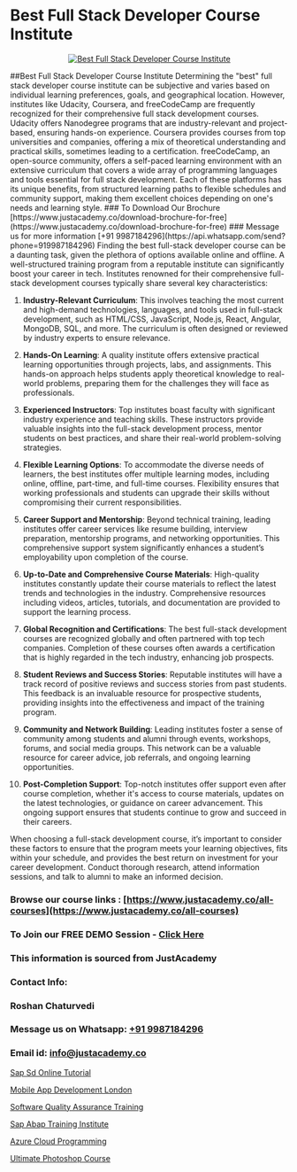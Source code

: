 # Best Full Stack Developer Course Institute

<p align="center">
  <a href="https://justacademy.co/program-detail/full-stack-web-development">
    <img src="https://justacademy.co/storage2/program_images/1704700371.webp" alt="Best Full Stack Developer Course Institute">
  </a>
</p>
##Best Full Stack Developer Course Institute
Determining the "best" full stack developer course institute can be subjective and varies based on individual learning preferences, goals, and geographical location. However, institutes like Udacity, Coursera, and freeCodeCamp are frequently recognized for their comprehensive full stack development courses. Udacity offers Nanodegree programs that are industry-relevant and project-based, ensuring hands-on experience. Coursera provides courses from top universities and companies, offering a mix of theoretical understanding and practical skills, sometimes leading to a certification. freeCodeCamp, an open-source community, offers a self-paced learning environment with an extensive curriculum that covers a wide array of programming languages and tools essential for full stack development. Each of these platforms has its unique benefits, from structured learning paths to flexible schedules and community support, making them excellent choices depending on one's needs and learning style.
### To Download Our Brochure [https://www.justacademy.co/download-brochure-for-free](https://www.justacademy.co/download-brochure-for-free)
### Message us for more information [+91 9987184296](https://api.whatsapp.com/send?phone=919987184296)
Finding the best full-stack developer course can be a daunting task, given the plethora of options available online and offline. A well-structured training program from a reputable institute can significantly boost your career in tech. Institutes renowned for their comprehensive full-stack development courses typically share several key characteristics:

1) **Industry-Relevant Curriculum**: This involves teaching the most current and high-demand technologies, languages, and tools used in full-stack development, such as HTML/CSS, JavaScript, Node.js, React, Angular, MongoDB, SQL, and more. The curriculum is often designed or reviewed by industry experts to ensure relevance.

2) **Hands-On Learning**: A quality institute offers extensive practical learning opportunities through projects, labs, and assignments. This hands-on approach helps students apply theoretical knowledge to real-world problems, preparing them for the challenges they will face as professionals.

3) **Experienced Instructors**: Top institutes boast faculty with significant industry experience and teaching skills. These instructors provide valuable insights into the full-stack development process, mentor students on best practices, and share their real-world problem-solving strategies.

4) **Flexible Learning Options**: To accommodate the diverse needs of learners, the best institutes offer multiple learning modes, including online, offline, part-time, and full-time courses. Flexibility ensures that working professionals and students can upgrade their skills without compromising their current responsibilities.

5) **Career Support and Mentorship**: Beyond technical training, leading institutes offer career services like resume building, interview preparation, mentorship programs, and networking opportunities. This comprehensive support system significantly enhances a student’s employability upon completion of the course.

6) **Up-to-Date and Comprehensive Course Materials**: High-quality institutes constantly update their course materials to reflect the latest trends and technologies in the industry. Comprehensive resources including videos, articles, tutorials, and documentation are provided to support the learning process.

7) **Global Recognition and Certifications**: The best full-stack development courses are recognized globally and often partnered with top tech companies. Completion of these courses often awards a certification that is highly regarded in the tech industry, enhancing job prospects.

8) **Student Reviews and Success Stories**: Reputable institutes will have a track record of positive reviews and success stories from past students. This feedback is an invaluable resource for prospective students, providing insights into the effectiveness and impact of the training program.

9) **Community and Network Building**: Leading institutes foster a sense of community among students and alumni through events, workshops, forums, and social media groups. This network can be a valuable resource for career advice, job referrals, and ongoing learning opportunities.

10) **Post-Completion Support**: Top-notch institutes offer support even after course completion, whether it's access to course materials, updates on the latest technologies, or guidance on career advancement. This ongoing support ensures that students continue to grow and succeed in their careers.

When choosing a full-stack development course, it’s important to consider these factors to ensure that the program meets your learning objectives, fits within your schedule, and provides the best return on investment for your career development. Conduct thorough research, attend information sessions, and talk to alumni to make an informed decision.

### Browse our course links : [https://www.justacademy.co/all-courses](https://www.justacademy.co/all-courses) 
### To Join our FREE DEMO Session - [Click Here](https://www.justacademy.co/register-for-course-demo)


### This information is sourced from JustAcademy
### Contact Info:
### Roshan Chaturvedi
### Message us on Whatsapp: [+91 9987184296](https://api.whatsapp.com/send?phone=919987184296)
### Email id: [info@justacademy.co](mailto:info@justacademy.co)
                
[Sap Sd Online Tutorial](https://www.linkedin.com/pulse/sap-sd-online-tutorial-justacademy-chandigarh-8uv5e?trackingId=LKWemyxsQV5McWKSXlS7qg%3D%3D&lipi=urn%3Ali%3Apage%3Ad_flagship3_company_admin%3BXEu5pmfJRhGyaD1FCv74Lw%3D%3D)

[Mobile App Development London](https://www.linkedin.com/pulse/mobile-app-development-london-justacademy-berlin-tfnxe?trackingId=AALni41HPH9AaJOheIt%2Fjg%3D%3D&lipi=urn%3Ali%3Apage%3Ad_flagship3_company_admin%3B2Ab1xX3KS6Grq8yqy2i6kQ%3D%3D)

[Software Quality Assurance Training](https://medium.com/@namusn/software-quality-assurance-training-422ab01ffbdf)

[Sap Abap Training Institute](https://medium.com/@akanshapatil/sap-abap-training-institute-e227c131c069)

[Azure Cloud Programming](https://justacademyin.github.io/justacademy/azure-cloud-programming)

[Ultimate Photoshop Course](https://justacademyin.github.io/justacademy/ultimate-photoshop-course)

